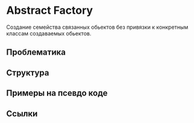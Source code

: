 # Abstract Factory

Создание семейства связанных обьектов без привязки к конкретным классам создаваемых обьектов.





## Проблематика



## Структура



## Примеры на псевдо коде


## Ссылки
